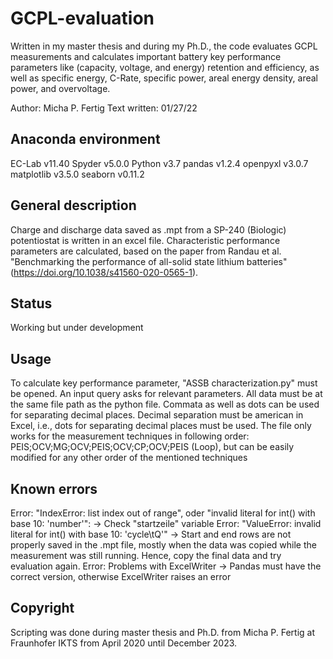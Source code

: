 # GCPL-evaluation
Written in my master thesis and during my Ph.D., the code evaluates GCPL measurements and calculates important battery key performance parameters like (capacity, voltage, and energy) retention and efficiency, as well as specific energy, C-Rate, specific power, areal energy density, areal power, and overvoltage.

Author: Micha P. Fertig
Text written: 01/27/22

## Anaconda environment 
  EC-Lab 		v11.40
	Spyder 		v5.0.0
	Python 		v3.7
	pandas 		v1.2.4
	openpyxl 	v3.0.7
	matplotlib 	v3.5.0
	seaborn		v0.11.2

## General description
Charge and discharge data saved as .mpt from a SP-240 (Biologic) potentiostat is written in an excel file. Characteristic performance parameters are calculated, based on the paper from Randau et al. "Benchmarking the performance of 
all-solid state lithium batteries" (https://doi.org/10.1038/s41560-020-0565-1). 

## Status
Working but under development

## Usage 
To calculate key performance parameter, "ASSB characterization.py" must be opened. An input query asks for relevant parameters. All data must be at the same file path as the python file. 
Commata as well as dots can be used for separating decimal places. 
Decimal separation must be american in Excel, i.e., dots for separating decimal places must be used.
The file only works for the measurement techniques in following order: PEIS;OCV;MG;OCV;PEIS;OCV;CP;OCV;PEIS (Loop), but can be easily modified for any other order of the mentioned techniques

## Known errors
Error: "IndexError: list index out of range", oder "invalid literal for int() with base 10: 'number'": 
  -> Check "startzeile" variable
Error: "ValueError: invalid literal for int() with base 10: 'cycle\tQ'"
  -> Start and end rows are not properly saved in the .mpt file, mostly when the data was copied while the measurement was still running. Hence, copy the final data and try evaluation again. 
Error: Problems with ExcelWriter
  -> Pandas must have the correct version, otherwise ExcelWriter raises an error

## Copyright
Scripting was done during master thesis and Ph.D. from Micha P. Fertig at Fraunhofer IKTS from April 2020 until December 2023.
